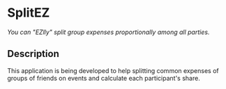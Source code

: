 # SplitEZ

_You can "EZlly" split group expenses proportionally among all parties._

## Description

This application is being developed to help splitting common expenses of groups of friends on events and calculate each participant's share.
